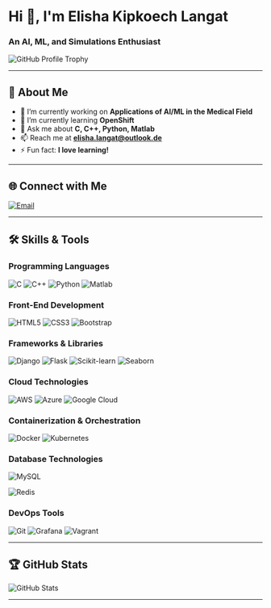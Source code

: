 # Hi 👋, I'm Elisha Kipkoech Langat

### An AI, ML, and Simulations Enthusiast

![GitHub Profile Trophy](https://github-profile-trophy.vercel.app/?username=langakipkoech)

---

## 🚀 About Me

- 🔭 I’m currently working on **Applications of AI/ML in the Medical Field**  
- 🌱 I’m currently learning **OpenShift**  
- 💬 Ask me about **C, C++, Python, Matlab**  
- 📫 Reach me at **elisha.langat@outlook.de**  
- ⚡ Fun fact: **I love learning!**

---

## 🌐 Connect with Me

[![Email](https://img.shields.io/badge/Email-elisha.langat%40outlook.de-blue)](mailto:elisha.langat@outlook.de)

---

## 🛠️ Skills & Tools

### Programming Languages
![C](https://img.shields.io/badge/C-%2300599C.svg?style=flat&logo=c&logoColor=white)
![C++](https://img.shields.io/badge/C++-%2300599C.svg?style=flat&logo=c%2B%2B&logoColor=white)
![Python](https://img.shields.io/badge/Python-%233776AB.svg?style=flat&logo=python&logoColor=white)
![Matlab](https://img.shields.io/badge/Matlab-%23FF5E99.svg?style=flat&logo=mathworks&logoColor=white)

### Front-End Development
![HTML5](https://img.shields.io/badge/HTML5-%23E34F26.svg?style=flat&logo=html5&logoColor=white)
![CSS3](https://img.shields.io/badge/CSS3-%231572B6.svg?style=flat&logo=css3&logoColor=white)
![Bootstrap](https://img.shields.io/badge/Bootstrap-%237952B3.svg?style=flat&logo=bootstrap&logoColor=white)

### Frameworks & Libraries
![Django](https://img.shields.io/badge/Django-%23092E20.svg?style=flat&logo=django&logoColor=white)
![Flask](https://img.shields.io/badge/Flask-%23000000.svg?style=flat&logo=flask&logoColor=white)
![Scikit-learn](https://img.shields.io/badge/Scikit--learn-%23F7931E.svg?style=flat&logo=scikit-learn&logoColor=white)
![Seaborn](https://img.shields.io/badge/Seaborn-%23CC2A51.svg?style=flat&logo=python&logoColor=white)

### Cloud Technologies
![AWS](https://img.shields.io/badge/AWS-%23FF9900.svg?style=flat&logo=amazon-aws&logoColor=white)
![Azure](https://img.shields.io/badge/Azure-%230072C6.svg?style=flat&logo=microsoft-azure&logoColor=white)
![Google Cloud](https://img.shields.io/badge/GCP-%234285F4.svg?style=flat&logo=google-cloud&logoColor=white)

### Containerization & Orchestration
![Docker](https://img.shields.io/badge/Docker-%232496ED.svg?style=flat&logo=docker&logoColor=white)
![Kubernetes](https://img.shields.io/badge/Kubernetes-%23326CE5.svg?style=flat&logo=kubernetes&logoColor=white)

### Database Technologies
![MySQL](https://img.shields.io/badge/MySQL-%234479A1.svg?style=flat&logo=mysql&logoColor=white)

![Redis](https://img.shields.io/badge/Redis-%23DC382D.svg?style=flat&logo=redis&logoColor=white)

### DevOps Tools
![Git](https://img.shields.io/badge/Git-%23F05033.svg?style=flat&logo=git&logoColor=white)
![Grafana](https://img.shields.io/badge/Grafana-%23F46800.svg?style=flat&logo=grafana&logoColor=white)
![Vagrant](https://img.shields.io/badge/Vagrant-%230076C6.svg?style=flat&logo=vagrant&logoColor=white)

---

## 🏆 GitHub Stats
![GitHub Stats](https://github-readme-stats.vercel.app/api?username=langakipkoech&show_icons=true&theme=radical)

---
